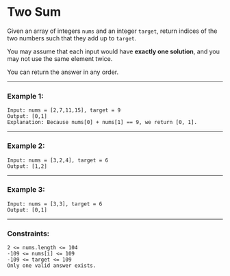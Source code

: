 # Two Sum

Given an array of integers ```nums``` and an integer ```target```, return indices of the two numbers such that they add up to ```target```.

You may assume that each input would have **exactly one solution**, and you may not use the same element twice.

You can return the answer in any order.

---

### Example 1:

```
Input: nums = [2,7,11,15], target = 9
Output: [0,1]
Explanation: Because nums[0] + nums[1] == 9, we return [0, 1].
```
---

### Example 2:

```
Input: nums = [3,2,4], target = 6
Output: [1,2]
```
---

### Example 3:

```
Input: nums = [3,3], target = 6
Output: [0,1]
```
---

### Constraints:

```
2 <= nums.length <= 104
-109 <= nums[i] <= 109
-109 <= target <= 109
Only one valid answer exists.
```
